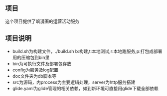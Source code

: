 ## 项目
这个项目提供了飒漫画的运营活动服务

## 项目说明
- build.sh为构建文件，./build.sh b:构建,t:本地测试,r:本地跑服务,p:打包成部署用的压缩包到bin里
- bin为可执行文件及部署包存放
- config为服务及log配置
- doc文件夹为db脚本等
- src为源码，内process为主要逻辑处理，server为http服务搭建
- glide.yaml为glide管理的相关依赖，如到新环境可直接用glide下载全部依赖
